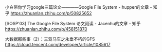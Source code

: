 
小白带你学习google三篇论文————Google File System - hupper的文章 - 知乎 https://zhuanlan.zhihu.com/p/50825652

[SOSP'03] The Google File System 论文阅读 - Jacenhu的文章 - 知乎 https://zhuanlan.zhihu.com/p/458151870

大数据那些事（2）：三驾马车之永垂不朽的GFS https://cloud.tencent.com/developer/article/1085617
